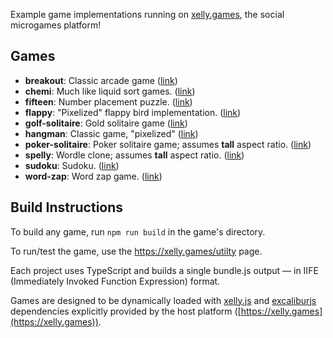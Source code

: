 Example game implementations running on [xelly.games](https://xelly.games),
the social microgames platform!

## Games

- **breakout**: Classic arcade game ([link](https://xelly.games/game/2043d642-a556-480e-be5a-8541f8fc147a))
- **chemi**: Much like liquid sort games. ([link](https://xelly.games/game/b7eba4db-dc4b-4cfe-8420-3e42e494e520))
- **fifteen**: Number placement puzzle. ([link](https://xelly.games/game/41e8374d-09df-4723-a39f-3bbb8df02d21))
- **flappy**: "Pixelized" flappy bird implementation. ([link](https://xelly.games/game/7c7744cd-a302-42de-9d8e-5eade3a8b723))
- **golf-solitaire**: Gold solitaire game ([link](https://xelly.games/game/7ade9820-f62d-484c-88e1-9af03130aead))
- **hangman**: Classic game, "pixelized" ([link](https://xelly.games/game/d9ccdebd-8e22-43b7-bc2d-9713d495a55b))
- **poker-solitaire**: Poker solitaire game; assumes **tall** aspect ratio. ([link](https://xelly.games/game/44b5a6d0-8330-49b7-905f-4465134674b4))
- **spelly**: Wordle clone; assumes **tall** aspect ratio. ([link](https://xelly.games/game/f10afc35-8ebb-4bd6-8e08-f0dccdda1355))
- **sudoku**: Sudoku. ([link](https://xelly.games/game/bc9738f3-274f-460d-9fac-0769524f1a55))
- **word-zap**: Word zap game. ([link](https://xelly.games/game/9d040148-0517-4066-92b8-0061ea5363b4))

## Build Instructions

To build any game, run `npm run build` in the game's directory.

To run/test the game, use the https://xelly.games/utilty page.

Each project uses TypeScript and builds a single bundle.js output &mdash;
in IIFE (Immediately Invoked Function Expression) format.

Games are designed to be dynamically loaded with
[xelly.js](https://github.com/xelly-games/xelly.js)
and [excaliburjs](https://excaliburjs.com/)
dependencies explicitly provided by the host platform 
([https://xelly.games](https://xelly.games)).
